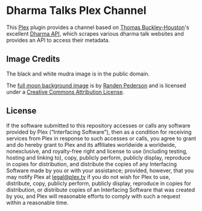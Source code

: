 # Dharma Talks Plex Channel #

This [Plex](https://plex.tv) plugin provides a channel based on [Thomas Buckley-Houston](http://tombh.co.uk/)'s excellent [Dharma API](http://dharma-api.com), which scrapes various dharma talk websites and provides an API to access their metadata.

## Image Credits ##

The black and white mudra image is in the public domain.

The [full moon background image](https://www.flickr.com/photos/chefranden/436640711/in/photolist-EzU58-5ecdf2-xG6t6-cEQdcG-dcMKAz-dPsvTL-iiv9b8-d9JJDx-Dmw1V-pnVUC-6o3Ncy-F5YN1-8vqT9Z-4dhQ2v-wpt4s-7B38ir-dnGZeW-iivkrA-zsUWL-rLgj6-7bUGEb-Hn9Mq-HZuZL) is by [Randen Pederson](https://www.flickr.com/photos/chefranden) and is licensed under a [Creative Commons Attribution License](https://creativecommons.org/licenses/by/2.0/).

## License ##

If the software submitted to this repository accesses or calls any software provided by Plex (“Interfacing Software”), then as a condition for receiving services from Plex in response to such accesses or calls, you agree to grant and do hereby grant to Plex and its affiliates worldwide a worldwide, nonexclusive, and royalty-free right and license to use (including testing, hosting and linking to), copy, publicly perform, publicly display, reproduce in copies for distribution, and distribute the copies of any Interfacing Software made by you or with your assistance; provided, however, that you may notify Plex at legal@plex.tv if you do not wish for Plex to use, distribute, copy, publicly perform, publicly display, reproduce in copies for distribution, or distribute copies of an Interfacing Software that was created by you, and Plex will reasonable efforts to comply with such a request within a reasonable time.

